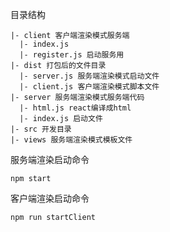 目录结构

    |- client 客户端渲染模式服务端
      |- index.js
      |- register.js 启动服务用
    |- dist 打包后的文件目录
      |- server.js 服务端渲染模式启动文件
      |- client.js 客户端渲染模式脚本文件
    |- server 服务端渲染模式服务端代码
      |- html.js react编译成html
      |- index.js 启动文件
    |- src 开发目录
    |- views 服务端渲染模式模板文件

服务端渲染启动命令

    npm start

客户端渲染启动命令

    npm run startClient